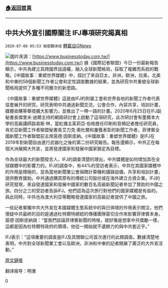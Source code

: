 ###  [:house:返回首頁](https://github.com/ourhimalayas/txt)
---

## 中共大外宣引國際關注 IFJ專項研究揭真相
`2020-07-08 05:53 秘密翻译组` [轉載自GNews](https://gnews.org/zh-hant/257484/)

![](https://s3.amazonaws.com/gnews-media-offload/wp-content/uploads/2020/07/08054728/1-27.png)圖片來源：[https://www.businesstoday.com.tw/](https://www.businesstoday.com.tw/)
據《國際記者聯盟》今日一份最新報告顯示，中共為建立其跨國界話語權，融入全球新聞格局，採取了複雜而系統的戰略。《中國故事：重塑世界媒體》中，探討了來自亞太，非洲，歐洲，拉美，北美和中東的58個新聞工作者公會和定性調查數據的結果，並為研究中共重塑全球新聞格局提供了多種不同層次的新思路。

《中國故事：重塑世界媒體》這是由IFJ的附屬工會和世界各地的新聞工作者代表協會展开的研究，研究表明中共通過新聞交流，公會合作，內容共享，培訓計畫，媒體收購等舉措擴大影響力，並推出了一帶一路的計畫。2020年6月25日在IFJ副秘書長傑里米·迪爾主持的網路研討會上啟動了這項研究，此次研討會有墨爾本大學的高級講師路易斯·林，當紅播主茱莉亞·伯格擔任印刷和音頻記者擔任研究員，肯尼亞新聞工作者聯盟秘書長艾力克·奧杜爾和屢獲表彰的新聞工作者，菲律賓全國新聞工作者聯盟前主席茵德·因斯皮納。《中國故事：重塑世界媒體》是IFJ在2019年對新聞自由進行武器化之後的第二份研究報告。報告還顯示，中共正在每個大洲展開大外宣，並將發達國家和發展中國家鎖定為目標。

作為全球最大的新聞發言人，IFJ的調查清楚的理出，中共媒體是如何增加其在全球媒體中的影響力的。IFJ的調查中，有44%的受訪者表示，中共在其國家媒體中的作用是積極的，並為當地新聞業公會捐贈計算機和攝錄設備，共享和培訓計畫，提供教育援助。中共通過購買原有的傳統公司股份或在海外建立合資企業。IFJ的研究發現，來自發達國家和發展中國家的數百名高級新聞記者參加了贊助的中國之旅。四分之三的受訪者告訴IFJ，他們認為這次旅行對他們的國家媒體是有益的。與此同時，中共也為澳大利亞等戰略發達國家的高級記者提供了中國之旅。

一些記者單獨中共大外宣在本國媒體生態系統中的與日俱增的作用表示關注，他們懷疑中共最終的目的是通過杜特爾特總統的傳播團隊密切合作來影響菲律賓本身。茵德·因斯皮納說：“當我們談論菲律賓新聞的時候，就好像是想拿中共獎勵一樣，這都是因為杜特爾特政府的領導，他從一開始就不遺餘力的與中共套近乎。”

IFJ表示：“這項重要的調查是IFJ及其關聯公司首次進行的此類調查。數據清楚地表明，中共對全球新聞業工會以及歐洲，非洲和中東的記者開展了廣泛的大外宣活動。”

[原文鏈接](https://www.ifj.org/media-centre/news/detail/category/press-releases/article/inside-chinas-strategy-to-influence-the-worlds-media.html)

翻译报导：明澈

0
